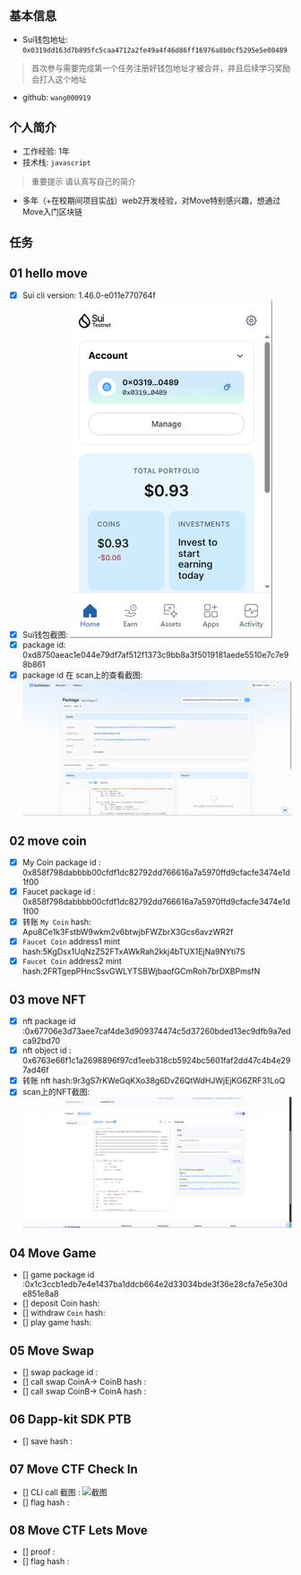 ## 基本信息
- Sui钱包地址: `0x0319dd163d7b895fc5caa4712a2fe49a4f46d86ff16976a8b0cf5295e5e00489`
> 首次参与需要完成第一个任务注册好钱包地址才被合并，并且后续学习奖励会打入这个地址
- github: `wang000919`

## 个人简介
- 工作经验: 1年
- 技术栈: `javascript`
> 重要提示 请认真写自己的简介
- 多年（+在校期间项目实战）web2开发经验，对Move特别感兴趣，想通过Move入门区块链

## 任务

##   01 hello move  
- [x] Sui cli version: 1.46.0-e011e770764f
- [x] Sui钱包截图: ![Sui钱包截图](./images/image1.png)
- [x] package id: 0xd8750aeac1e044e79df7af512f1373c9bb8a3f5019181aede5510e7c7e98b861
- [x] package id 在 scan上的查看截图:![Scan截图](./images/image2.png)

##   02 move coin
- [x] My Coin package id : 0x858f798dabbbb00cfdf1dc82792dd766616a7a5970ffd9cfacfe3474e1d1f00
- [x] Faucet package id : 0x858f798dabbbb00cfdf1dc82792dd766616a7a5970ffd9cfacfe3474e1d1f00
- [x] 转账 `My Coin` hash: Apu8Ce1k3FstbW9wkm2v6btwjbFWZbrX3Gcs6avzWR2f
- [x] `Faucet Coin` address1 mint hash:5KgDsx1UqNzZ52FTxAWkRah2kkj4bTUX1EjNa9NYti7S
- [x] `Faucet Coin` address2 mint hash:2FRTgepPHncSsvGWLYTSBWjbaofGCmRoh7brDXBPmsfN

##   03 move NFT
- [x] nft package id :0x67706e3d73aee7caf4de3d909374474c5d37260bded13ec9dfb9a7edca92bd70
- [x] nft object id : 0x6763e66f1c1a2698896f97cd1eeb318cb5924bc5601faf2dd47c4b4e297ad46f
- [x] 转账 nft  hash:9r3gS7rKWeGqKXo38g6DvZ6QtWdHJWjEjKG6ZRF31LoQ
- [x] scan上的NFT截图:![Scan截图](./images/image3.png)

##   04 Move Game
- [] game package id :0x1c3ccb1edb7e4e1437ba1ddcb664e2d33034bde3f36e28cfa7e5e30de851e8a8
- [] deposit Coin hash:
- [] withdraw `Coin` hash:
- [] play game hash:

##   05 Move Swap
- [] swap package id :
- [] call swap CoinA-> CoinB  hash :
- [] call swap CoinB-> CoinA  hash :

##   06 Dapp-kit SDK PTB
- [] save hash :

##   07 Move CTF Check In
- [] CLI call 截图 : ![截图](./images/你的图片地址)
- [] flag hash :

##   08 Move CTF Lets Move
- [] proof : 
- [] flag hash :


